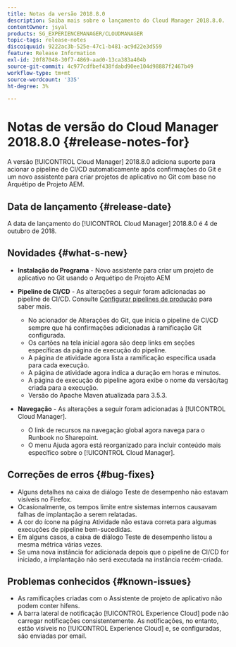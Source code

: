```yaml
---
title: Notas da versão 2018.8.0
description: Saiba mais sobre o lançamento do Cloud Manager 2018.8.0.
contentOwner: jsyal
products: SG_EXPERIENCEMANAGER/CLOUDMANAGER
topic-tags: release-notes
discoiquuid: 9222ac3b-525e-47c1-b481-ac9d22e3d559
feature: Release Information
exl-id: 20f87048-30f7-4869-aad0-13ca383a404b
source-git-commit: 4c977cdfbef438fdabd90ee104d98887f2467b49
workflow-type: tm+mt
source-wordcount: '335'
ht-degree: 3%

---
```


# Notas de versão do Cloud Manager 2018.8.0 {#release-notes-for}

A versão [!UICONTROL Cloud Manager] 2018.8.0 adiciona suporte para acionar o pipeline de CI/CD automaticamente após confirmações do Git e um novo assistente para criar projetos de aplicativo no Git com base no Arquétipo de Projeto AEM.

## Data de lançamento {#release-date}

A data de lançamento do [!UICONTROL Cloud Manager] 2018.8.0 é 4 de outubro de 2018.

## Novidades {#what-s-new}

* **Instalação do Programa** - Novo assistente para criar um projeto de aplicativo no Git usando o Arquétipo de Projeto AEM

* **Pipeline de CI/CD** - As alterações a seguir foram adicionadas ao pipeline de CI/CD. Consulte [Configurar pipelines de produção](/help/using/production-pipelines.md) para saber mais.

   * No acionador de Alterações do Git, que inicia o pipeline de CI/CD sempre que há confirmações adicionadas à ramificação Git configurada.
   * Os cartões na tela inicial agora são deep links em seções específicas da página de execução do pipeline.
   * A página de atividade agora lista a ramificação específica usada para cada execução.
   * A página de atividade agora indica a duração em horas e minutos.
   * A página de execução do pipeline agora exibe o nome da versão/tag criada para a execução.
   * Versão do Apache Maven atualizada para 3.5.3.

* **Navegação** - As alterações a seguir foram adicionadas à [!UICONTROL Cloud Manager].

   * O link de recursos na navegação global agora navega para o Runbook no Sharepoint.
   * O menu Ajuda agora está reorganizado para incluir conteúdo mais específico sobre o [!UICONTROL Cloud Manager].

## Correções de erros {#bug-fixes}

* Alguns detalhes na caixa de diálogo Teste de desempenho não estavam visíveis no Firefox.
* Ocasionalmente, os tempos limite entre sistemas internos causavam falhas de implantação a serem relatadas.
* A cor do ícone na página Atividade não estava correta para algumas execuções de pipeline bem-sucedidas.
* Em alguns casos, a caixa de diálogo Teste de desempenho listou a mesma métrica várias vezes.
* Se uma nova instância for adicionada depois que o pipeline de CI/CD for iniciado, a implantação não será executada na instância recém-criada.

## Problemas conhecidos {#known-issues}

* As ramificações criadas com o Assistente de projeto de aplicativo não podem conter hifens.
* A barra lateral de notificação [!UICONTROL Experience Cloud] pode não carregar notificações consistentemente. As notificações, no entanto, estão visíveis no [!UICONTROL Experience Cloud] e, se configuradas, são enviadas por email.
